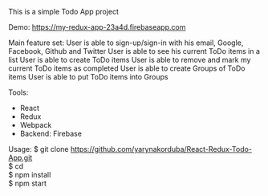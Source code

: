 This is a simple Todo App project 

Demo: https://my-redux-app-23a4d.firebaseapp.com

Main feature set:
User is able to sign-up/sign-in with his email, Google, Facebook, Github and Twitter
User is able to see his current ToDo items in a list
User is able to create ToDo items
User is able to remove and mark my current ToDo items as completed
User is able to create Groups of ToDo items
User is able to put ToDo items into Groups

Tools:
- React
- Redux
- Webpack
- Backend: Firebase

Usage:
$ git clone https://github.com/yarynakorduba/React-Redux-Todo-App.git \
$ cd\
$ npm install \
$ npm start
